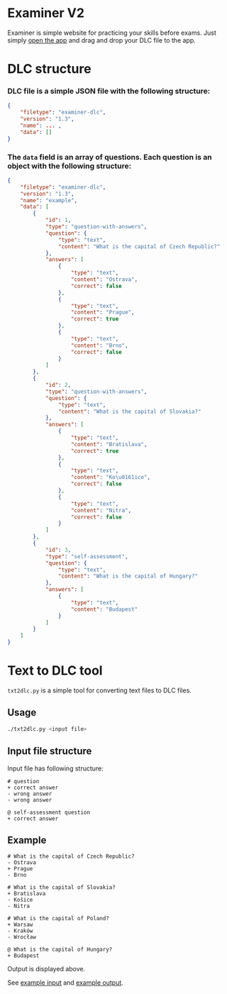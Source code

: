 # Examiner V2
Examiner is simple website for practicing your skills before exams.
Just simply [open the app](https://adaxiik.github.io/examiner-v2/) and drag and drop your DLC file to the app.

# DLC structure

### DLC file is a simple JSON file with the following structure:

```json
{
    "filetype": "examiner-dlc",
    "version": "1.3",
    "name": ... ,
    "data": []
}
```
### The `data` field is an array of questions. Each question is an object with the following structure:

```json
{
    "filetype": "examiner-dlc",
    "version": "1.3",
    "name": "example",
    "data": [
        {
            "id": 1,
            "type": "question-with-answers",
            "question": {
                "type": "text",
                "content": "What is the capital of Czech Republic?"
            },
            "answers": [
                {
                    "type": "text",
                    "content": "Ostrava",
                    "correct": false
                },
                {
                    "type": "text",
                    "content": "Prague",
                    "correct": true
                },
                {
                    "type": "text",
                    "content": "Brno",
                    "correct": false
                }
            ]
        },
        {
            "id": 2,
            "type": "question-with-answers",
            "question": {
                "type": "text",
                "content": "What is the capital of Slovakia?"
            },
            "answers": [
                {
                    "type": "text",
                    "content": "Bratislava",
                    "correct": true
                },
                {
                    "type": "text",
                    "content": "Ko\u0161ice",
                    "correct": false
                },
                {
                    "type": "text",
                    "content": "Nitra",
                    "correct": false
                }
            ]
        },
        {
            "id": 3,
            "type": "self-assessment",
            "question": {
                "type": "text",
                "content": "What is the capital of Hungary?"
            },
            "answers": [
                {
                    "type": "text",
                    "content": "Budapest"
                }
            ]
        }
    ]
}
```

# Text to DLC tool
`txt2dlc.py` is a simple tool for converting text files to DLC files. 

## Usage
```sh
./txt2dlc.py <input file>
```

## Input file structure
Input file has following structure:
```
# question
+ correct answer
- wrong answer
- wrong answer

@ self-assessment question
+ correct answer
```

## Example
```
# What is the capital of Czech Republic?
- Ostrava
+ Prague
- Brno

# What is the capital of Slovakia?
+ Bratislava
- Košice
- Nitra

# What is the capital of Poland?
+ Warsaw
- Kraków
- Wrocław

@ What is the capital of Hungary?
+ Budapest
```
Output is displayed above.

See [example input](example/example.txt) and [example output](example/example.dlc).